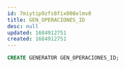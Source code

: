 ```yaml
---
id: 7miytip9zfs8fix008elmv0
title: GEN_OPERACIONES_ID
desc: null
updated: 1684912751
created: 1684912751
---
```



```sql
CREATE GENERATOR GEN_OPERACIONES_ID;
```
